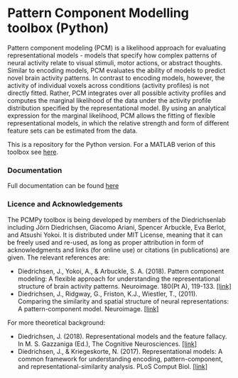 # Pattern Component Modelling toolbox (Python)

Pattern component modeling (PCM) is a likelihood approach for evaluating representational models - models that specify how complex patterns of neural activity relate to visual stimuli, motor actions, or abstract thoughts. Similar to encoding models, PCM evaluates the ability of models to predict novel brain activity patterns. In contrast to encoding models, however, the activity of individual voxels across conditions (activity profiles) is not directly fitted. Rather, PCM integrates over all possible activity profiles and computes the marginal likelihood of the data under the activity profile distribution specified by the representational model. By using an analytical expression for the marginal likelihood, PCM allows the fitting of flexible representational models, in which the relative strength and form of different feature sets can be estimated from the data.

This is a repository for the Python version. For a MATLAB verion of this toolbox see [here](https://github.com/jdiedrichsen/pcm_toolbox).

### Documentation
Full documentation can be found [here](https://pcm-toolbox-python.readthedocs.io)

### Licence and Acknowledgements
The PCMPy toolbox is being developed by members of the Diedrichsenlab including Jörn Diedrichsen, Giacomo Ariani, Spencer Arbuckle, Eva Berlot, and Atsushi Yokoi. It is distributed under MIT License, meaning that it can be freely used and re-used, as long as proper attribution in form of acknowledgments and links (for online use) or citations (in publications) are given. The relevant references are:

* Diedrichsen, J., Yokoi, A., & Arbuckle, S. A. (2018). Pattern component modeling: A flexible approach for understanding the representational structure of brain activity patterns. Neuroimage. 180(Pt A), 119-133. [[link]](https://www.diedrichsenlab.org/pubs/Neuroimage_2017.pdf)
* Diedrichsen, J., Ridgway, G., Friston, K.J., Wiestler, T., (2011). Comparing the similarity and spatial structure of neural representations: A pattern-component model. Neuroimage. [[link]](https://www.diedrichsenlab.org/pubs/Neuroimage_pattern_2011.pdf)

For more theoretical background: 

* Diedrichsen, J. (2018). Representational models and the feature fallacy. In M. S. Gazzaniga (Ed.), The Cognitive Neurosciences. [[link]](https://www.diedrichsenlab.org/pubs/RepresentationalModels_2018.pdf)
* Diedrichsen, J., & Kriegeskorte, N. (2017). Representational models: A common framework for understanding encoding, pattern-component, and representational-similarity analysis. PLoS Comput Biol. [[link]](https://journals.plos.org/ploscompbiol/article?id=10.1371/journal.pcbi.1005508)
